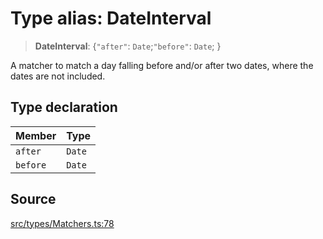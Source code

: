 # Type alias: DateInterval

> **DateInterval**: \{`"after"`: `Date`;`"before"`: `Date`; \}

A matcher to match a day falling before and/or after two dates, where the
dates are not included.

## Type declaration

| Member | Type |
| :------ | :------ |
| `after` | `Date` |
| `before` | `Date` |

## Source

[src/types/Matchers.ts:78](https://github.com/gpbl/react-day-picker/blob/9ad13dc72fff814dcf720a62f6e3b5ea38e8af6d/src/types/Matchers.ts#L78)
